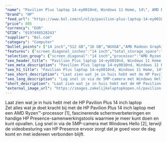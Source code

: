 ```yaml
---
"name": "Pavilion Plus laptop 14-ey0010nd, Windows 11 Home, 14\", AMD Ryzen™ 5, 16GB RAM, 512GB SSD, WUXGA, Natuurlijk zilver"
"brand": "HP"
"feed_url": "https://www.bol.com/nl/nl/p/pavilion-plus-laptop-14-ey0010nd-windows-11-home-14-amd-ryzen-5-16gb-ram-512gb-ssd-wuxga-natuurlijk-zilver/9300000157228578"
"price": 805
"currency": "EUR"
"GTIN": "0197498528243"
"supplier": "Bol.com"
"category": "Computer"
"bullet_points": ["14 inch","512 GB","16 GB","WUXGA","AMD Radeon Graphics","Windows"]
"features": {"screen_diagonal_inches":"14 inch","total_storage_space":"512 GB","memory_size":"16 GB","graphics":"WUXGA","graphics_card":"AMD Radeon Graphics","operating_system":"Windows"}
"selection_group": {"screen_diagonal":"14 inch","processor":"AMD Ryzen 5","changed_price_past_3_days":false,"product_family":"Pavilion"}
"seo_header_title": "Pavilion Plus laptop 14-ey0010nd, Windows 11 Home, 14\", AMD Ryzen™ 5, 16GB RAM, 512GB SSD, WUXGA, Natuurlijk zilver"
"seo_meta_description": "Pavilion Plus laptop 14-ey0010nd, Windows 11 Home, 14\", AMD Ryzen™ 5, 16GB RAM, 512GB SSD, WUXGA, Natuurlijk zilver"
"seo_h1_title": "Pavilion Plus laptop 14-ey0010nd, Windows 11 Home, 14\", AMD Ryzen™ 5, 16GB RAM, 512GB SSD, WUXGA, Natuurlijk zilver"
"seo_short_description": "Laat zien wat je in huis hebt met de HP Pavilion Plus 14 inch laptop <br />Zet alles wat je doet kracht bij met de HP Pavilion Plus 14 inch laptop met een AMD Ryzen™-processor [1], fascinerende schermverbeteringen en handige HP Presence-samenwerkingstools waarmee je meer kunt doen en kunt opvallen."
"seo_long_description": "Log snel in via de 5MP-camera met Windows Hello [2], terwijl de videobesturing van HP Presence ervoor zorgt dat je goed voor de dag komt en met iedereen verbonden blijft."
"short_description": "Laat zien wat je in huis hebt met de HP Pavilion Plus 14 inch laptop Zet alles wat je doet kracht bij met de HP Pavilion Plus 14 inch laptop met een AMD Ryzen™-processor [1], fascinerende schermverbeteringen en handige HP Presence-samenwerkingstools waarmee je meer kunt doen en kunt opvallen. Log snel in via de 5MP-camera met Windows Hello [2], terwijl de videobesturing van HP Presence ervoor zorgt dat je goed voor de dag komt en met iedereen verbonden blijft."
"external_image_url": "https://images.zakelijkelaptopkopen.nl/pavilion-plus-laptop-14-ey0010nd-windows-11-home-14-amd-ryzen-5-16gb-ram-512gb-ssd-wuxga-natuurlijk-zilver.webp"
---
```


Laat zien wat je in huis hebt met de HP Pavilion Plus 14 inch laptop <br />Zet alles wat je doet kracht bij met de HP Pavilion Plus 14 inch laptop met een AMD Ryzen™-processor [1], fascinerende schermverbeteringen en handige HP Presence-samenwerkingstools waarmee je meer kunt doen en kunt opvallen. Log snel in via de 5MP-camera met Windows Hello [2], terwijl de videobesturing van HP Presence ervoor zorgt dat je goed voor de dag komt en met iedereen verbonden blijft.